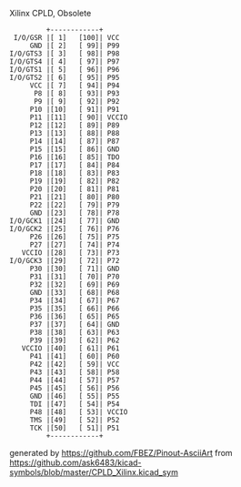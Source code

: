 Xilinx CPLD, Obsolete


	         +------------+
	 I/O/GSR |[ 1]   [100]| VCC
	     GND |[ 2]   [ 99]| P99
	I/O/GTS3 |[ 3]   [ 98]| P98
	I/O/GTS4 |[ 4]   [ 97]| P97
	I/O/GTS1 |[ 5]   [ 96]| P96
	I/O/GTS2 |[ 6]   [ 95]| P95
	     VCC |[ 7]   [ 94]| P94
	      P8 |[ 8]   [ 93]| P93
	      P9 |[ 9]   [ 92]| P92
	     P10 |[10]   [ 91]| P91
	     P11 |[11]   [ 90]| VCCIO
	     P12 |[12]   [ 89]| P89
	     P13 |[13]   [ 88]| P88
	     P14 |[14]   [ 87]| P87
	     P15 |[15]   [ 86]| GND
	     P16 |[16]   [ 85]| TDO
	     P17 |[17]   [ 84]| P84
	     P18 |[18]   [ 83]| P83
	     P19 |[19]   [ 82]| P82
	     P20 |[20]   [ 81]| P81
	     P21 |[21]   [ 80]| P80
	     P22 |[22]   [ 79]| P79
	     GND |[23]   [ 78]| P78
	I/O/GCK1 |[24]   [ 77]| GND
	I/O/GCK2 |[25]   [ 76]| P76
	     P26 |[26]   [ 75]| P75
	     P27 |[27]   [ 74]| P74
	   VCCIO |[28]   [ 73]| P73
	I/O/GCK3 |[29]   [ 72]| P72
	     P30 |[30]   [ 71]| GND
	     P31 |[31]   [ 70]| P70
	     P32 |[32]   [ 69]| P69
	     GND |[33]   [ 68]| P68
	     P34 |[34]   [ 67]| P67
	     P35 |[35]   [ 66]| P66
	     P36 |[36]   [ 65]| P65
	     P37 |[37]   [ 64]| GND
	     P38 |[38]   [ 63]| P63
	     P39 |[39]   [ 62]| P62
	   VCCIO |[40]   [ 61]| P61
	     P41 |[41]   [ 60]| P60
	     P42 |[42]   [ 59]| VCC
	     P43 |[43]   [ 58]| P58
	     P44 |[44]   [ 57]| P57
	     P45 |[45]   [ 56]| P56
	     GND |[46]   [ 55]| P55
	     TDI |[47]   [ 54]| P54
	     P48 |[48]   [ 53]| VCCIO
	     TMS |[49]   [ 52]| P52
	     TCK |[50]   [ 51]| P51
	         +------------+


generated by https://github.com/FBEZ/Pinout-AsciiArt from https://github.com/ask6483/kicad-symbols/blob/master/CPLD_Xilinx.kicad_sym
